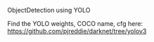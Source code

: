 ObjectDetection using YOLO


Find the YOLO weights, COCO name, cfg here: 
https://github.com/pjreddie/darknet/tree/yolov3
